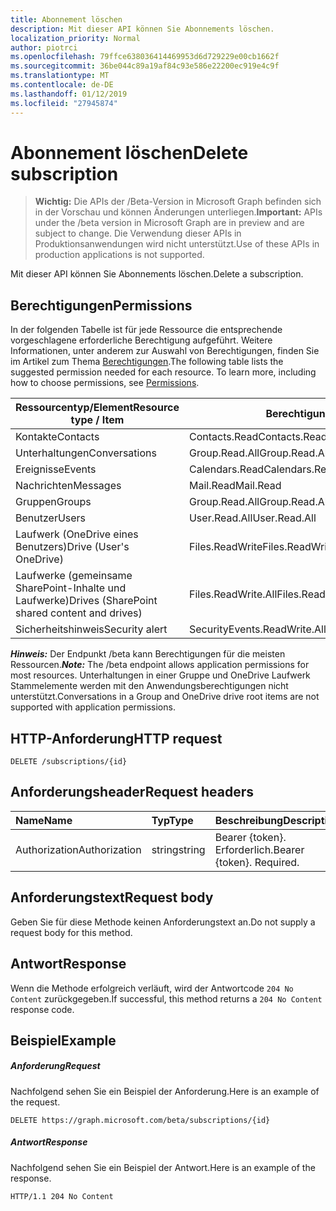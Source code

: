 ```yaml
---
title: Abonnement löschen
description: Mit dieser API können Sie Abonnements löschen.
localization_priority: Normal
author: piotrci
ms.openlocfilehash: 79ffce638036414469953d6d729229e00cb1662f
ms.sourcegitcommit: 36be044c89a19af84c93e586e22200ec919e4c9f
ms.translationtype: MT
ms.contentlocale: de-DE
ms.lasthandoff: 01/12/2019
ms.locfileid: "27945874"
---
```

# <a name="delete-subscription"></a><span data-ttu-id="b1bb6-103">Abonnement löschen</span><span class="sxs-lookup"><span data-stu-id="b1bb6-103">Delete subscription</span></span>

> <span data-ttu-id="b1bb6-104">**Wichtig:** Die APIs der /Beta-Version in Microsoft Graph befinden sich in der Vorschau und können Änderungen unterliegen.</span><span class="sxs-lookup"><span data-stu-id="b1bb6-104">**Important:** APIs under the /beta version in Microsoft Graph are in preview and are subject to change.</span></span> <span data-ttu-id="b1bb6-105">Die Verwendung dieser APIs in Produktionsanwendungen wird nicht unterstützt.</span><span class="sxs-lookup"><span data-stu-id="b1bb6-105">Use of these APIs in production applications is not supported.</span></span>

<span data-ttu-id="b1bb6-106">Mit dieser API können Sie Abonnements löschen.</span><span class="sxs-lookup"><span data-stu-id="b1bb6-106">Delete a subscription.</span></span>

## <a name="permissions"></a><span data-ttu-id="b1bb6-107">Berechtigungen</span><span class="sxs-lookup"><span data-stu-id="b1bb6-107">Permissions</span></span>

<span data-ttu-id="b1bb6-p102">In der folgenden Tabelle ist für jede Ressource die entsprechende vorgeschlagene erforderliche Berechtigung aufgeführt. Weitere Informationen, unter anderem zur Auswahl von Berechtigungen, finden Sie im Artikel zum Thema [Berechtigungen](/graph/permissions-reference).</span><span class="sxs-lookup"><span data-stu-id="b1bb6-p102">The following table lists the suggested permission needed for each resource. To learn more, including how to choose permissions, see [Permissions](/graph/permissions-reference).</span></span>

| <span data-ttu-id="b1bb6-110">Ressourcentyp/Element</span><span class="sxs-lookup"><span data-stu-id="b1bb6-110">Resource type / Item</span></span>        | <span data-ttu-id="b1bb6-111">Berechtigung</span><span class="sxs-lookup"><span data-stu-id="b1bb6-111">Permission</span></span>          |
|-----------------------------|---------------------|
| <span data-ttu-id="b1bb6-112">Kontakte</span><span class="sxs-lookup"><span data-stu-id="b1bb6-112">Contacts</span></span>                    | <span data-ttu-id="b1bb6-113">Contacts.Read</span><span class="sxs-lookup"><span data-stu-id="b1bb6-113">Contacts.Read</span></span>       |
| <span data-ttu-id="b1bb6-114">Unterhaltungen</span><span class="sxs-lookup"><span data-stu-id="b1bb6-114">Conversations</span></span>               | <span data-ttu-id="b1bb6-115">Group.Read.All</span><span class="sxs-lookup"><span data-stu-id="b1bb6-115">Group.Read.All</span></span>      |
| <span data-ttu-id="b1bb6-116">Ereignisse</span><span class="sxs-lookup"><span data-stu-id="b1bb6-116">Events</span></span>                      | <span data-ttu-id="b1bb6-117">Calendars.Read</span><span class="sxs-lookup"><span data-stu-id="b1bb6-117">Calendars.Read</span></span>      |
| <span data-ttu-id="b1bb6-118">Nachrichten</span><span class="sxs-lookup"><span data-stu-id="b1bb6-118">Messages</span></span>                    | <span data-ttu-id="b1bb6-119">Mail.Read</span><span class="sxs-lookup"><span data-stu-id="b1bb6-119">Mail.Read</span></span>           |
| <span data-ttu-id="b1bb6-120">Gruppen</span><span class="sxs-lookup"><span data-stu-id="b1bb6-120">Groups</span></span>                      | <span data-ttu-id="b1bb6-121">Group.Read.All</span><span class="sxs-lookup"><span data-stu-id="b1bb6-121">Group.Read.All</span></span>      |
| <span data-ttu-id="b1bb6-122">Benutzer</span><span class="sxs-lookup"><span data-stu-id="b1bb6-122">Users</span></span>                       | <span data-ttu-id="b1bb6-123">User.Read.All</span><span class="sxs-lookup"><span data-stu-id="b1bb6-123">User.Read.All</span></span>       |
| <span data-ttu-id="b1bb6-124">Laufwerk (OneDrive eines Benutzers)</span><span class="sxs-lookup"><span data-stu-id="b1bb6-124">Drive  (User's OneDrive)</span></span>    | <span data-ttu-id="b1bb6-125">Files.ReadWrite</span><span class="sxs-lookup"><span data-stu-id="b1bb6-125">Files.ReadWrite</span></span>     |
| <span data-ttu-id="b1bb6-126">Laufwerke (gemeinsame SharePoint-Inhalte und Laufwerke)</span><span class="sxs-lookup"><span data-stu-id="b1bb6-126">Drives (SharePoint shared content and drives)</span></span> | <span data-ttu-id="b1bb6-127">Files.ReadWrite.All</span><span class="sxs-lookup"><span data-stu-id="b1bb6-127">Files.ReadWrite.All</span></span> |
| <span data-ttu-id="b1bb6-128">Sicherheitshinweis</span><span class="sxs-lookup"><span data-stu-id="b1bb6-128">Security alert</span></span>              | <span data-ttu-id="b1bb6-129">SecurityEvents.ReadWrite.All</span><span class="sxs-lookup"><span data-stu-id="b1bb6-129">SecurityEvents.ReadWrite.All</span></span> |

<span data-ttu-id="b1bb6-130">***Hinweis:*** Der Endpunkt /beta kann Berechtigungen für die meisten Ressourcen.</span><span class="sxs-lookup"><span data-stu-id="b1bb6-130">***Note:*** The /beta endpoint allows application permissions for most resources.</span></span> <span data-ttu-id="b1bb6-131">Unterhaltungen in einer Gruppe und OneDrive Laufwerk Stammelemente werden mit den Anwendungsberechtigungen nicht unterstützt.</span><span class="sxs-lookup"><span data-stu-id="b1bb6-131">Conversations in a Group and OneDrive drive root items are not supported with application permissions.</span></span>

## <a name="http-request"></a><span data-ttu-id="b1bb6-132">HTTP-Anforderung</span><span class="sxs-lookup"><span data-stu-id="b1bb6-132">HTTP request</span></span>

<!-- { "blockType": "ignored" } -->

```http
DELETE /subscriptions/{id}
```

## <a name="request-headers"></a><span data-ttu-id="b1bb6-133">Anforderungsheader</span><span class="sxs-lookup"><span data-stu-id="b1bb6-133">Request headers</span></span>

| <span data-ttu-id="b1bb6-134">Name</span><span class="sxs-lookup"><span data-stu-id="b1bb6-134">Name</span></span>       | <span data-ttu-id="b1bb6-135">Typ</span><span class="sxs-lookup"><span data-stu-id="b1bb6-135">Type</span></span> | <span data-ttu-id="b1bb6-136">Beschreibung</span><span class="sxs-lookup"><span data-stu-id="b1bb6-136">Description</span></span>|
|:-----------|:------|:----------|
| <span data-ttu-id="b1bb6-137">Authorization</span><span class="sxs-lookup"><span data-stu-id="b1bb6-137">Authorization</span></span>  | <span data-ttu-id="b1bb6-138">string</span><span class="sxs-lookup"><span data-stu-id="b1bb6-138">string</span></span>  | <span data-ttu-id="b1bb6-p104">Bearer {token}. Erforderlich.</span><span class="sxs-lookup"><span data-stu-id="b1bb6-p104">Bearer {token}. Required.</span></span> |

## <a name="request-body"></a><span data-ttu-id="b1bb6-141">Anforderungstext</span><span class="sxs-lookup"><span data-stu-id="b1bb6-141">Request body</span></span>

<span data-ttu-id="b1bb6-142">Geben Sie für diese Methode keinen Anforderungstext an.</span><span class="sxs-lookup"><span data-stu-id="b1bb6-142">Do not supply a request body for this method.</span></span>

## <a name="response"></a><span data-ttu-id="b1bb6-143">Antwort</span><span class="sxs-lookup"><span data-stu-id="b1bb6-143">Response</span></span>

<span data-ttu-id="b1bb6-144">Wenn die Methode erfolgreich verläuft, wird der Antwortcode `204 No Content` zurückgegeben.</span><span class="sxs-lookup"><span data-stu-id="b1bb6-144">If successful, this method returns a `204 No Content` response code.</span></span>

## <a name="example"></a><span data-ttu-id="b1bb6-145">Beispiel</span><span class="sxs-lookup"><span data-stu-id="b1bb6-145">Example</span></span>

##### <a name="request"></a><span data-ttu-id="b1bb6-146">Anforderung</span><span class="sxs-lookup"><span data-stu-id="b1bb6-146">Request</span></span>

<span data-ttu-id="b1bb6-147">Nachfolgend sehen Sie ein Beispiel der Anforderung.</span><span class="sxs-lookup"><span data-stu-id="b1bb6-147">Here is an example of the request.</span></span>
<!-- {
  "blockType": "request",
  "name": "delete_subscription"
}-->

```http
DELETE https://graph.microsoft.com/beta/subscriptions/{id}
```

##### <a name="response"></a><span data-ttu-id="b1bb6-148">Antwort</span><span class="sxs-lookup"><span data-stu-id="b1bb6-148">Response</span></span>

<span data-ttu-id="b1bb6-149">Nachfolgend sehen Sie ein Beispiel der Antwort.</span><span class="sxs-lookup"><span data-stu-id="b1bb6-149">Here is an example of the response.</span></span>
<!-- {
  "blockType": "response",
  "truncated": false,
  "@odata.type": "microsoft.graph.subscription"
} -->

```http
HTTP/1.1 204 No Content
```

<!-- {
  "type": "#page.annotation",
  "description": "Delete subscription",
  "keywords": "",
  "section": "documentation",
  "tocPath": ""
}-->

